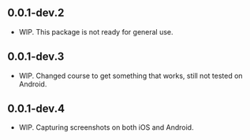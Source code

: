 ## 0.0.1-dev.2

- WIP. This package is not ready for general use.

## 0.0.1-dev.3

- WIP. Changed course to get something that works, still not tested on Android.

## 0.0.1-dev.4

- WIP. Capturing screenshots on both iOS and Android.